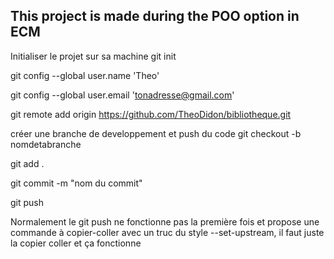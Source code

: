 ## This project is made during the POO option in ECM

Initialiser le projet sur sa machine
git init

git config --global user.name 'Theo'

git config --global user.email 'tonadresse@gmail.com'

git remote add origin https://github.com/TheoDidon/bibliotheque.git

créer une branche de developpement et push du code
git checkout -b nomdetabranche

git add .

git commit -m "nom du commit"

git push

Normalement le git push ne fonctionne pas la première fois et propose une commande à copier-coller avec un truc du style --set-upstream, il faut juste la copier coller et ça fonctionne
